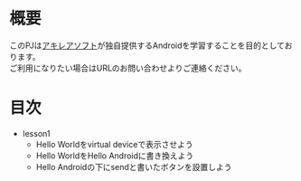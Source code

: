 # 概要
このPJは[アキレアソフト](https://achilleasoft.com)が独自提供するAndroidを学習することを目的としております。  
ご利用になりたい場合はURLのお問い合わせよりご連絡ください。

# 目次
- lesson1
  - Hello Worldをvirtual deviceで表示させよう
  - Hello WorldをHello Androidに書き換えよう
  - Hello Androidの下にsendと書いたボタンを設置しよう

